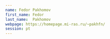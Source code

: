```yaml
---
name: Fedor Pakhomov
first_name: Fedor
last_name:  Pakhomov
webpage: https://homepage.mi-ras.ru/~pakhfn/
session: pt
---
```

